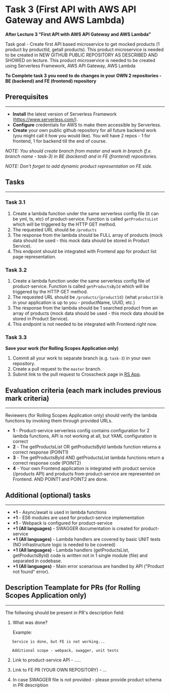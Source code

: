 # Task 3 (First API with AWS API Gateway and AWS Lambda)

**After Lecture 3 "First API with AWS API Gateway and AWS Lambda"**

Task goal - Create first API based microservice to get mocked products (1 product by productId, getall products).
This product microservice is needed to be created in NEW GITHUB PUBLIC REPOSITORY AS DESCRIBED AND SHOWED on lecture.
This product microservice is needed to be created using Serverless Framework, AWS API Gateway, AWS Lambda

**To Complete task 3 you need to do changes in your OWN 2 repositories - BE (backend) and FE (frontend) repository**

## Prerequisites

---

- **Install** the latest version of Serverless Framework (https://www.serverless.com/).
- **Configure** credentials for AWS to make them accessible by Serverless.
- **Create** your own public github repository for all future backend work (you might call it how you would like). You will have 2 repos - 1 for frontend, 1 for backend till the end of course.

_NOTE: You should create branch from master and work in branch (f.e. branch name - task-3) in BE (backend) and in FE (frontend) repositories._

_NOTE: Don't forget to add dynamic product representation on FE side._

## Tasks

---

### Task 3.1

1. Create a lambda function under the same serverless config file (it can be yml, ts, etc) of product-service. Function is called `getProductsList` which will be triggered by the HTTP GET method.
2. The requested URL should be `/products`
3. The response from the lambda should be FULL array of products (mock data should be used - this mock data should be stored in Product Service).
4. This endpoint should be integrated with Frontend app for product list page representation.

### Task 3.2

1. Create a lambda function under the same serverless config file of product-service. Function is called `getProductsById` which will be triggered by the HTTP GET method.
2. The requested URL should be `/products/{productId}` (what `productId` is in your application is up to you - productName, UUID, etc.)
3. The response from the lambda should be 1 searched product from an array of products (mock data should be used - this mock data should be stored in Product Service).
4. This endpoint is not needed to be integrated with Frontend right now.

### Task 3.3

**Save your work (for Rolling Scopes Application only)**

1. Commit all your work to separate branch (e.g. `task-3`) in your own repository.
2. Create a pull request to the `master` branch.
3. Submit link to the pull request to Crosscheck page in [RS App](https://app.rs.school).

## Evaluation criteria (each mark includes previous mark criteria)

---

Reviewers (for Rolling Scopes Application only) should verify the lambda functions by invoking them through provided URLs.

- **1** - Product-service serverless config contains configuration for 2 lambda functions, API is not working at all, but YAML configuration is correct
- **2** - The getProductsList OR getProductsById lambda function returns a correct response (POINT1)
- **3** - The getProductsById AND getProductsList lambda functions return a correct response code (POINT2)
- **4** - Your own Frontend application is integrated with product service (/products API) and products from product-service are represented on Frontend. AND POINT1 and POINT2 are done.

## Additional (optional) tasks

---

- **+1** - Async/await is used in lambda functions
- **+1** - ES6 modules are used for product-service implementation
- **+1** - Webpack is configured for product-service
- **+1** **(All languages)** - SWAGGER documentation is created for product-service
- **+1** **(All languages)** - Lambda handlers are covered by basic UNIT tests (NO infrastructure logic is needed to be covered)
- **+1** **(All languages)** - Lambda handlers (getProductsList, getProductsById) code is written not in 1 single module (file) and separated in codebase.
- **+1** **(All languages)** - Main error scenarious are handled by API ("Product not found" error).

## Description Teamplate for PRs (for Rolling Scopes Application only)

---

The follwoing should be present in PR's description field:

1. What was done?

   Example:

```
   Service is done, but FE is not working...

   Additional scope - webpack, swagger, unit tests
```

2. Link to product-service API - .....
3. Link to FE PR (YOUR OWN REPOSITORY) - ...

4. In case SWAGGER file is not provided - please provide product schema in PR description
